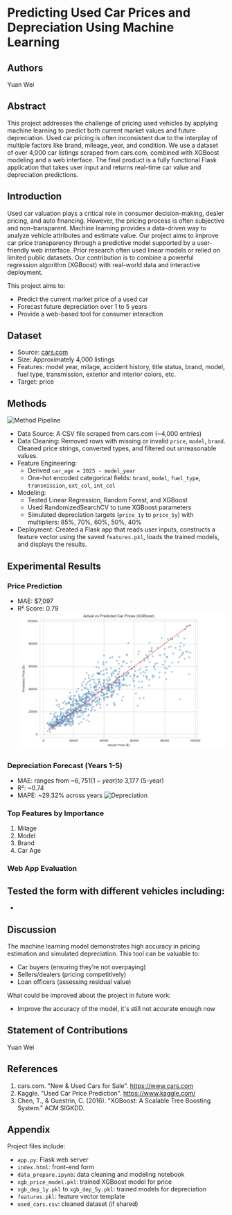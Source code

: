 # Predicting Used Car Prices and Depreciation Using Machine Learning

## Authors
Yuan Wei

## Abstract

This project addresses the challenge of pricing used vehicles by applying machine learning to predict both current market values and future depreciation. Used car pricing is often inconsistent due to the interplay of multiple factors like brand, mileage, year, and condition. We use a dataset of over 4,000 car listings scraped from cars.com, combined with XGBoost modeling and a web interface. The final product is a fully functional Flask application that takes user input and returns real-time car value and depreciation predictions.

## Introduction

Used car valuation plays a critical role in consumer decision-making, dealer pricing, and auto financing. However, the pricing process is often subjective and non-transparent. Machine learning provides a data-driven way to analyze vehicle attributes and estimate value. Our project aims to improve car price transparency through a predictive model supported by a user-friendly web interface. Prior research often used linear models or relied on limited public datasets. Our contribution is to combine a powerful regression algorithm (XGBoost) with real-world data and interactive deployment.

This project aims to:

- Predict the current market price of a used car
- Forecast future depreciation over 1 to 5 years
- Provide a web-based tool for consumer interaction

## Dataset

- Source: [cars.com](https://www.cars.com/)
- Size: Approximately 4,000 listings
- Features: model year, milage, accident history, title status, brand, model, fuel type, transmission, exterior and interior colors, etc.
- Target: price 

## Methods
![Method Pipeline](./flowchart.png)

- Data Source: A CSV file scraped from cars.com (~4,000 entries)
- Data Cleaning: Removed rows with missing or invalid `price`, `model`, `brand`. Cleaned price strings, converted types, and filtered out unreasonable values.
- Feature Engineering:
  - Derived `car_age = 2025 - model_year`
  - One-hot encoded categorical fields: `brand`, `model`, `fuel_type`, `transmission`, `ext_col`, `int_col`
- Modeling:
  - Tested Linear Regression, Random Forest, and XGBoost
  - Used RandomizedSearchCV to tune XGBoost parameters
  - Simulated depreciation targets (`price_1y` to `price_5y`) with multipliers: 85%, 70%, 60%, 50%, 40%
- Deployment: Created a Flask app that reads user inputs, constructs a feature vector using the saved `features.pkl`, loads the trained models, and displays the results.

## Experimental Results

### Price Prediction
- MAE: $7,097
- R² Score: 0.79
![Prediction](./prediction.png)

### Depreciation Forecast (Years 1-5)
- MAE: ranges from ~$6,751 (1-year) to ~$3,177 (5-year)
- R²: ~0.74
- MAPE: ~29.32% across years
![Depreciation](./depreciation.png)

### Top Features by Importance
1. Milage
2. Model
3. Brand
4. Car Age

### Web App Evaluation
Tested the form with different vehicles including:
- 
- 

## Discussion
The machine learning model demonstrates high accuracy in pricing estimation and simulated depreciation. This tool can be valuable to:
- Car buyers (ensuring they’re not overpaying)
- Sellers/dealers (pricing competitively)
- Loan officers (assessing residual value)

What could be improved about the project in future work:
- Improve the accuracy of the model, it's still not accurate enough now

## Statement of Contributions

Yuan Wei

## References

1. cars.com. "New & Used Cars for Sale". https://www.cars.com
2. Kaggle. "Used Car Price Prediction". https://www.kaggle.com/
3. Chen, T., & Guestrin, C. (2016). "XGBoost: A Scalable Tree Boosting System." ACM SIGKDD.

## Appendix

Project files include:

- `app.py`: Flask web server
- `index.html`: front-end form
- `data_prepare.ipynb`: data cleaning and modeling notebook
- `xgb_price_model.pkl`: trained XGBoost model for price
- `xgb_dep_1y.pkl` to `xgb_dep_5y.pkl`: trained models for depreciation
- `features.pkl`: feature vector template
- `used_cars.csv`: cleaned dataset (if shared)

